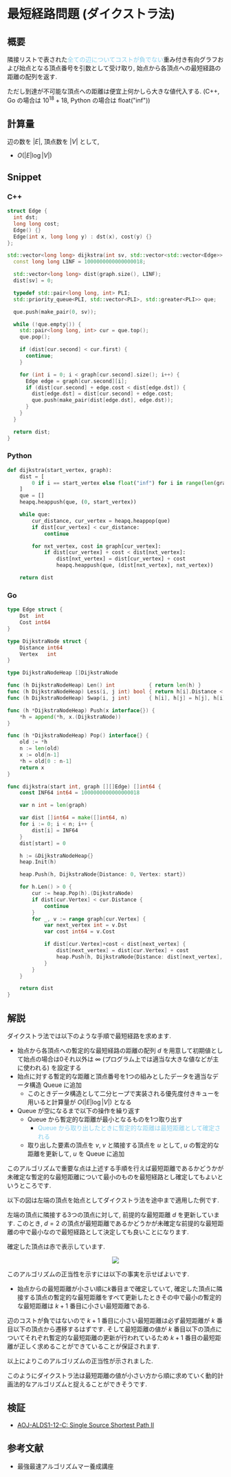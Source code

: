 # 最短経路問題 (ダイクストラ法)

## 概要

隣接リストで表された<font color="SkyBlue">全ての辺についてコストが負でない</font>重み付き有向グラフおよび始点となる頂点番号を引数として受け取り, 始点から各頂点への最短経路の距離の配列を返す.

ただし到達が不可能な頂点への距離は便宜上何かしら大きな値代入する. (C++, Go の場合は $10^{18} + 18$, Python の場合は float("inf"))

## 計算量

辺の数を $|E|$, 頂点数を $|V|$ として,

* $O(|E| \log{|V|})$

## Snippet

### C++

```cpp
struct Edge {
  int dst;
  long long cost;
  Edge() {}
  Edge(int x, long long y) : dst(x), cost(y) {}
};

std::vector<long long> dijkstra(int sv, std::vector<std::vector<Edge>> &graph) {
  const long long LINF = 1000000000000000018;

  std::vector<long long> dist(graph.size(), LINF);
  dist[sv] = 0;

  typedef std::pair<long long, int> PLI;
  std::priority_queue<PLI, std::vector<PLI>, std::greater<PLI>> que;

  que.push(make_pair(0, sv));

  while (!que.empty()) {
    std::pair<long long, int> cur = que.top();
    que.pop();

    if (dist[cur.second] < cur.first) {
      continue;
    }

    for (int i = 0; i < graph[cur.second].size(); i++) {
      Edge edge = graph[cur.second][i];
      if (dist[cur.second] + edge.cost < dist[edge.dst]) {
        dist[edge.dst] = dist[cur.second] + edge.cost;
        que.push(make_pair(dist[edge.dst], edge.dst));
      }
    }
  }

  return dist;
}
```

### Python

```python
def dijkstra(start_vertex, graph):
    dist = [
        0 if i == start_vertex else float("inf") for i in range(len(graph))
    ]
    que = []
    heapq.heappush(que, (0, start_vertex))

    while que:
        cur_distance, cur_vertex = heapq.heappop(que)
        if dist[cur_vertex] < cur_distance:
            continue

        for nxt_vertex, cost in graph[cur_vertex]:
            if dist[cur_vertex] + cost < dist[nxt_vertex]:
                dist[nxt_vertex] = dist[cur_vertex] + cost
                heapq.heappush(que, (dist[nxt_vertex], nxt_vertex))

    return dist
```

### Go

```go
type Edge struct {
	Dst  int
	Cost int64
}

type DijkstraNode struct {
	Distance int64
	Vertex   int
}

type DijkstraNodeHeap []DijkstraNode

func (h DijkstraNodeHeap) Len() int           { return len(h) }
func (h DijkstraNodeHeap) Less(i, j int) bool { return h[i].Distance < h[j].Distance }
func (h DijkstraNodeHeap) Swap(i, j int)      { h[i], h[j] = h[j], h[i] }

func (h *DijkstraNodeHeap) Push(x interface{}) {
	*h = append(*h, x.(DijkstraNode))
}

func (h *DijkstraNodeHeap) Pop() interface{} {
	old := *h
	n := len(old)
	x := old[n-1]
	*h = old[0 : n-1]
	return x
}

func dijkstra(start int, graph [][]Edge) []int64 {
	const INF64 int64 = 1000000000000000018

	var n int = len(graph)

	var dist []int64 = make([]int64, n)
	for i := 0; i < n; i++ {
		dist[i] = INF64
	}
	dist[start] = 0

	h := &DijkstraNodeHeap{}
	heap.Init(h)

	heap.Push(h, DijkstraNode{Distance: 0, Vertex: start})

	for h.Len() > 0 {
		cur := heap.Pop(h).(DijkstraNode)
		if dist[cur.Vertex] < cur.Distance {
			continue
		}
		for _, v := range graph[cur.Vertex] {
			var next_vertex int = v.Dst
			var cost int64 = v.Cost

			if dist[cur.Vertex]+cost < dist[next_vertex] {
				dist[next_vertex] = dist[cur.Vertex] + cost
				heap.Push(h, DijkstraNode{Distance: dist[next_vertex], Vertex: next_vertex})
			}
		}
	}

	return dist
}
```

## 解説

ダイクストラ法では以下のような手順で最短経路を求めます.

* 始点から各頂点への暫定的な最短経路の距離の配列 $d$ を用意して初期値として始点の場合は0それ以外は $\infty$ (プログラム上では適当な大きな値などが主に使われる) を設定する
* 始点に対する暫定的な距離と頂点番号を1つの組みとしたデータを適当なデータ構造 Queue に追加
  * このときデータ構造として二分ヒープで実装される優先度付きキューを用いると計算量が $O(|E|\log{|V|})$ となる
* Queue が空になるまで以下の操作を繰り返す
  * Queue から暫定的な距離が最小となるものを1つ取り出す
    * <font color="SkyBlue">Queue から取り出したときに暫定的な距離は最短距離として確定される</font>
  * 取り出した要素の頂点を $v$, $v$ と隣接する頂点を $u$ として, $u$ の暫定的な距離を更新して, $u$ を Queue に追加

このアルゴリズムで重要な点は上述する手順を行えば最短距離であるかどうかが未確定な暫定的な最短距離について最小のものを最短経路とし確定してもよいというところです.

以下の図は左端の頂点を始点としてダイクストラ法を途中まで適用した例です.

左端の頂点に隣接する3つの頂点に対して, 前提的な最短距離 $d$ を更新しています.
このとき, $d = 2$ の頂点が最短距離であるかどうかが未確定な前提的な最短距離の中で最小なので最短経路として決定しても良いことになります.

確定した頂点は赤で表示しています.

<div style="text-align: center">
  <img src="/images/dijkstra.png">
</div>

このアルゴリズムの正当性を示すには以下の事実を示せばよいです.

* 始点からの最短距離が小さい順に$k$番目まで確定していて, 確定した頂点に隣接する頂点の暫定的な最短距離をすべて更新したときその中で最小の暫定的な最短距離は $k+1$ 番目に小さい最短距離である.

辺のコストが負ではないので $k+1$ 番目に小さい最短距離は必ず最短距離が $k$ 番目以下の頂点から遷移するはずです.
そして最短距離の値が $k$ 番目以下の頂点についてそれぞれ暫定的な最短距離の更新が行われているため $k+1$ 番目の最短距離が正しく求めることができていることが保証されます.

以上によりこのアルゴリズムの正当性が示されました.

このようにダイクストラ法は最短距離の値が小さい方から順に求めていく動的計画法的なアルゴリズムと捉えることができそうです.

## 検証

* [AOJ-ALDS1-12-C: Single Source Shortest Path II](../solution/AOJ-ALDS1-12-C.html)

## 参考文献

* 最強最速アルゴリズムマー養成講座

